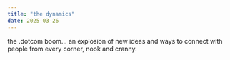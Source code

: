 ```yaml
---
title: "the dynamics"
date: 2025-03-26
---
```


the .dotcom boom... an explosion of new ideas and ways to connect with people from every corner, nook and cranny.